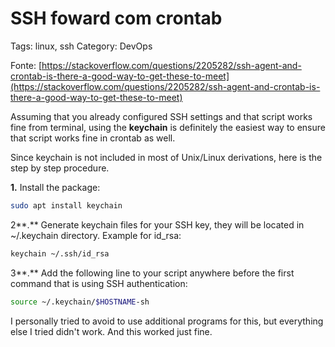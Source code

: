 # SSH foward com crontab

Tags: linux, ssh
Category: DevOps

Fonte: [https://stackoverflow.com/questions/2205282/ssh-agent-and-crontab-is-there-a-good-way-to-get-these-to-meet](https://stackoverflow.com/questions/2205282/ssh-agent-and-crontab-is-there-a-good-way-to-get-these-to-meet)

Assuming that you already configured SSH settings and that script works fine from terminal, using the **keychain** is definitely the easiest way to ensure that script works fine in crontab as well.

Since keychain is not included in most of Unix/Linux derivations, here is the step by step procedure.

**1.** Install the package:

```bash
sudo apt install keychain
```

2**.** Generate keychain files for your SSH key, they will be located in ~/.keychain directory. Example for id_rsa:

```bash
keychain ~/.ssh/id_rsa
```

3**.** Add the following line to your script anywhere before the first command that is using SSH authentication:

```bash
source ~/.keychain/$HOSTNAME-sh
```

I personally tried to avoid to use additional programs for this, but everything else I tried didn't work. And this worked just fine.